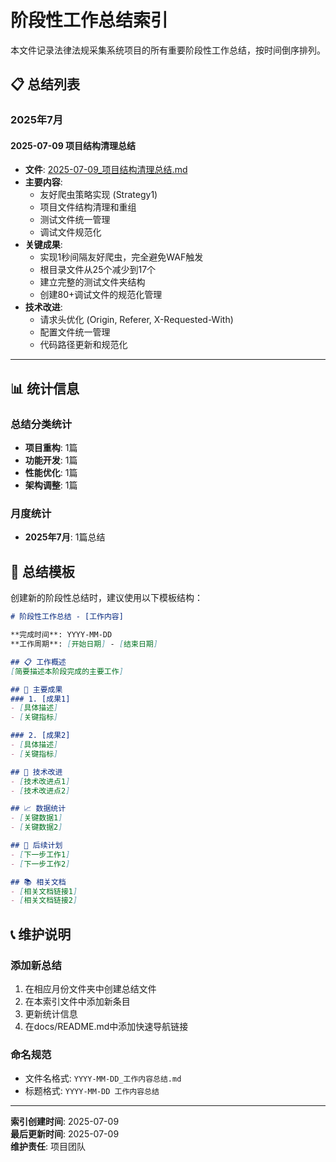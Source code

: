 # 阶段性工作总结索引

本文件记录法律法规采集系统项目的所有重要阶段性工作总结，按时间倒序排列。

## 📋 总结列表

### 2025年7月

#### 2025-07-09 项目结构清理总结
- **文件**: [2025-07-09_项目结构清理总结.md](2025-07-09_项目结构清理总结.md)
- **主要内容**: 
  - 友好爬虫策略实现 (Strategy1)
  - 项目文件结构清理和重组
  - 测试文件统一管理
  - 调试文件规范化
- **关键成果**: 
  - 实现1秒间隔友好爬虫，完全避免WAF触发
  - 根目录文件从25个减少到17个
  - 建立完整的测试文件夹结构
  - 创建80+调试文件的规范化管理
- **技术改进**: 
  - 请求头优化 (Origin, Referer, X-Requested-With)
  - 配置文件统一管理
  - 代码路径更新和规范化

---

## 📊 统计信息

### 总结分类统计
- **项目重构**: 1篇
- **功能开发**: 1篇
- **性能优化**: 1篇
- **架构调整**: 1篇

### 月度统计
- **2025年7月**: 1篇总结

## 📝 总结模板

创建新的阶段性总结时，建议使用以下模板结构：

```markdown
# 阶段性工作总结 - [工作内容]

**完成时间**: YYYY-MM-DD  
**工作周期**: [开始日期] - [结束日期]

## 📋 工作概述
[简要描述本阶段完成的主要工作]

## 🎯 主要成果
### 1. [成果1]
- [具体描述]
- [关键指标]

### 2. [成果2]
- [具体描述]
- [关键指标]

## 🔧 技术改进
- [技术改进点1]
- [技术改进点2]

## 📈 数据统计
- [关键数据1]
- [关键数据2]

## 🚀 后续计划
- [下一步工作1]
- [下一步工作2]

## 📚 相关文档
- [相关文档链接1]
- [相关文档链接2]
```

## 📞 维护说明

### 添加新总结
1. 在相应月份文件夹中创建总结文件
2. 在本索引文件中添加新条目
3. 更新统计信息
4. 在docs/README.md中添加快速导航链接

### 命名规范
- 文件名格式: `YYYY-MM-DD_工作内容总结.md`
- 标题格式: `YYYY-MM-DD 工作内容总结`

---

**索引创建时间**: 2025-07-09  
**最后更新时间**: 2025-07-09  
**维护责任**: 项目团队 